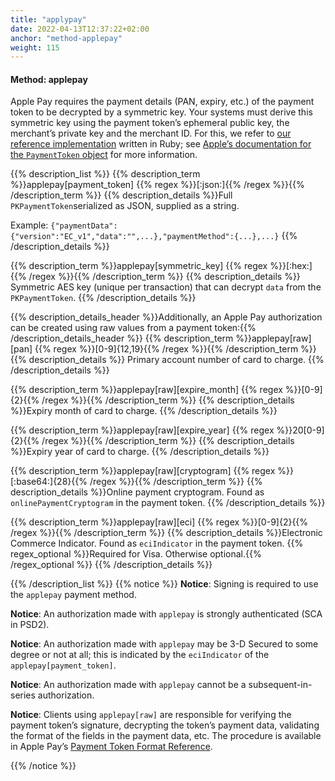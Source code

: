 ```yaml
---
title: "applypay"
date: 2022-04-13T12:37:22+02:00
anchor: "method-applepay"
weight: 115
---
```

#### Method: applepay

Apple Pay requires the payment details (PAN, expiry, etc.) of the payment token to be decrypted by a symmetric key. Your systems must derive this symmetric key using the payment token’s ephemeral public key, the merchant’s private key and the merchant ID. For this, we refer to [our reference implementation](https://github.com/clearhaus/pedicel) written in Ruby; see [Apple’s documentation for the `PaymentToken` object](https://developer.apple.com/library/content/documentation/PassKit/Reference/PaymentTokenJSON/PaymentTokenJSON.html) for more information.

{{% description_list %}}
{{% description_term %}}applepay[payment_token] {{% regex %}}[\:json\:]{{% /regex %}}{{% /description_term %}}
{{% description_details %}}Full ` PKPaymentToken `serialized as JSON, supplied as a string.

Example: `{"paymentData":{"version":"EC_v1","data":"",...},"paymentMethod":{...},...}`
{{% /description_details %}}

{{% description_term %}}applepay[symmetric_key] {{% regex %}}[\:hex\:]{{% /regex %}}{{% /description_term %}}
{{% description_details %}}
Symmetric AES key (unique per transaction) that can decrypt `data` from the `PKPaymentToken`. 
{{% /description_details %}}

{{% description_details_header %}}Additionally, an Apple Pay authorization can be created using raw values from a payment token:{{% /description_details_header %}}
{{% description_term %}}applepay[raw][pan] {{% regex %}}[0-9]{12,19}{{% /regex %}}{{% /description_term %}}
{{% description_details %}}
Primary account number of card to charge.
{{% /description_details %}}

{{% description_term %}}applepay[raw][expire_month] {{% regex %}}[0-9]{2}{{% /regex %}}{{% /description_term %}}
{{% description_details %}}Expiry month of card to charge.
{{% /description_details %}}

{{% description_term %}}applepay[raw][expire_year]  {{% regex %}}20[0-9]{2}{{% /regex %}}{{% /description_term %}}
{{% description_details %}}Expiry year of card to charge.
{{% /description_details %}}

{{% description_term %}}applepay[raw][cryptogram] {{% regex %}}[:base64:]{28}{{% /regex %}}{{% /description_term %}}
{{% description_details %}}Online payment cryptogram. Found as `onlinePaymentCryptogram` in the payment token.
{{% /description_details %}}

{{% description_term %}}applepay[raw][eci] {{% regex %}}[0-9]{2}{{% /regex %}}{{% /description_term %}}
{{% description_details %}}Electronic Commerce Indicator. Found as `eciIndicator` in the payment token.
{{% regex_optional %}}Required for Visa. Otherwise optional.{{% /regex_optional %}}
{{% /description_details %}}


{{% /description_list %}}
{{% notice %}}
**Notice**: Signing is required to use the `applepay` payment method.

**Notice**: An authorization made with `applepay` is strongly authenticated (SCA in PSD2).

**Notice**: An authorization made with `applepay` may be 3-D Secured to some degree or not at all; this is indicated by the `eciIndicator` of the `applepay[payment_token]`.

**Notice**: An authorization made with `applepay` cannot be a subsequent-in-series authorization.

**Notice**: Clients using `applepay[raw]` are responsible for verifying the payment token’s signature, decrypting the token’s payment data, validating the format of the fields in the payment data, etc. The procedure is available in Apple Pay’s [Payment Token Format Reference](https://developer.apple.com/library/archive/documentation/PassKit/Reference/PaymentTokenJSON/PaymentTokenJSON.html). 

{{% /notice %}}
